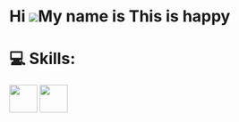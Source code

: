
Hi ![](https://user-images.githubusercontent.com/18350557/176309783-0785949b-9127-417c-8b55-ab5a4333674e.gif)My name is This is happy
=====================================================================================================================================
# 💻 Skills:
<img width="50px" height="50px" src="https://cdn.jsdelivr.net/gh/devicons/devicon@latest/icons/vim/vim-original.svg" />
<img width="50px" height="50px" src="https://cdn.jsdelivr.net/gh/devicons/devicon@latest/icons/python/python-original.svg" />

